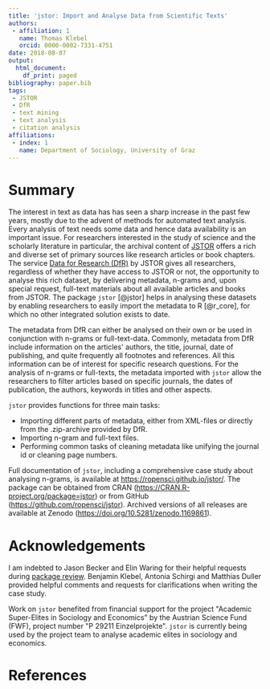 ```yaml
---
title: 'jstor: Import and Analyse Data from Scientific Texts'
authors:
 - affiliation: 1
   name: Thomas Klebel
   orcid: 0000-0002-7331-4751
date: 2018-08-07
output:
  html_document:
    df_print: paged
bibliography: paper.bib
tags:
 - JSTOR
 - DfR
 - text mining
 - text analysis
 - citation analysis
affiliations:
 - index: 1
   name: Department of Sociology, University of Graz
---
```


# Summary
The interest in text as data has has seen a sharp increase in the 
past few years, mostly due to the advent of methods for automated text analysis.
Every analysis of text needs some 
data and hence data availability is an important issue.
For researchers
interested in the study of science and the scholarly literature in particular,
the archival content of [JSTOR](http://www.jstor.org) offers a rich and diverse
set of primary sources like research articles or book chapters. The service 
[Data for Research (DfR)](http://www.jstor.org/dfr/) by JSTOR gives all 
researchers, regardless of whether they have access to JSTOR or not, the
opportunity to analyse this rich dataset, by delivering metadata,
n-grams and, upon special request, full-text materials about all available
articles and books from JSTOR. The package `jstor` [@jstor] helps in
analysing these datasets by enabling researchers to easily import the metadata
to R [@r_core], for which no other integrated solution exists to date.

The metadata from DfR
can either be analysed on their own or be used in conjunction with n-grams
or full-text-data. Commonly, metadata from DfR include information
on the articles' authors, the title, journal, date of publishing, and quite
frequently all footnotes and references. All this information can be of interest
for specific research questions. For the analysis of n-grams or full-texts,
the metadata imported with `jstor`
allow the researchers to
filter articles based on specific journals, the dates of publication, the
authors, keywords in titles and other aspects.

`jstor` provides functions for three main tasks:

- Importing different parts of metadata, either from XML-files or directly from
the .zip-archive provided by DfR.
- Importing n-gram and full-text files.
- Performing common tasks of cleaning metadata like unifying the journal id or
cleaning page numbers.


Full documentation of `jstor`, including a comprehensive 
case study about analysing 
n-grams, is available at 
https://ropensci.github.io/jstor/. The package can be obtained from 
CRAN (https://CRAN.R-project.org/package=jstor)
or from GitHub (https://github.com/ropensci/jstor). 
Archived versions of all releases are available at Zenodo 
(https://doi.org/10.5281/zenodo.1169861). 





# Acknowledgements
I am indebted to Jason Becker and Elin Waring for their helpful requests during 
[package review](https://github.com/ropensci/onboarding/issues/189). 
Benjamin Klebel, Antonia Schirgi and Matthias Duller provided helpful comments
and requests for clarifications when writing the case study.

Work on `jstor` benefited from financial support for the project "Academic
Super-Elites in Sociology and Economics" by the Austrian Science Fund (FWF), 
project number "P 29211 Einzelprojekte". `jstor` is currently being used by
the project team to analyse academic elites in sociology and economics.



# References

